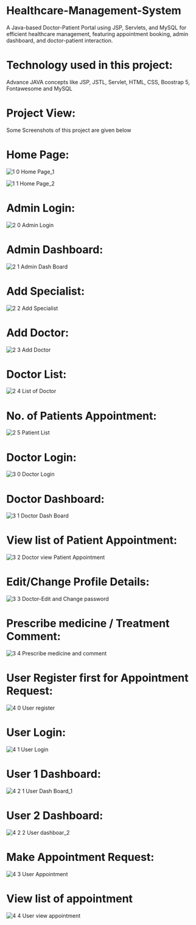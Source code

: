 # Healthcare-Management-System
A Java-based Doctor-Patient Portal using JSP, Servlets, and MySQL for efficient healthcare management, featuring appointment booking, admin dashboard, and doctor-patient interaction.

# Technology used in this project: 
Advance JAVA concepts like JSP, JSTL, Servlet, HTML, CSS, Boostrap 5, Fontawesome and MySQL

# Project View: 
Some Screenshots of this project are given below 

# Home Page:

![1 0 Home Page_1](https://user-images.githubusercontent.com/91146041/205282972-18a37392-538a-477a-8fb5-c28636b666c4.png)

![1 1 Home Page_2](https://user-images.githubusercontent.com/91146041/205282986-f5efe4b3-abf6-4059-bb98-50788f8142c7.png)

# Admin Login:
![2 0 Admin Login](https://user-images.githubusercontent.com/91146041/205282991-aa2add0e-4442-4041-8535-686f324300fa.png)

# Admin Dashboard:
![2 1 Admin Dash Board](https://user-images.githubusercontent.com/91146041/205282994-08164397-981f-49ed-b492-a5e75a0c58e4.png)

# Add Specialist:
![2 2 Add Specialist](https://user-images.githubusercontent.com/91146041/205282996-09b1a30c-4919-4336-9b3e-45953b9c9d51.png)

# Add Doctor:
![2 3 Add Doctor](https://user-images.githubusercontent.com/91146041/205283000-92b9b560-2a3a-4f01-82d2-ad313e1a7653.png)

# Doctor List:
![2 4 List of Doctor](https://user-images.githubusercontent.com/91146041/205283003-45e45a28-722d-4ffd-b762-d116335e9789.png)

# No. of Patients Appointment:
![2 5 Patient List](https://user-images.githubusercontent.com/91146041/205283006-93c834b1-1f88-4ba9-9e50-7cf54f15661b.png)

# Doctor Login:
![3 0 Doctor Login](https://user-images.githubusercontent.com/91146041/205283010-3b80f5a6-2a12-46cb-abf5-23c8131f2115.png)

# Doctor Dashboard:
![3 1 Doctor Dash Board](https://user-images.githubusercontent.com/91146041/205283016-902df9d7-eb76-41f0-9e11-7e2b46390b99.png)

# View list of Patient Appointment:
![3 2 Doctor view Patient Appointment](https://user-images.githubusercontent.com/91146041/205283019-fa94c37e-9a82-4195-8724-891d7465ed38.png)

# Edit/Change Profile Details:
![3 3 Doctor-Edit and Change password](https://user-images.githubusercontent.com/91146041/205283021-531eef60-6da8-417a-9b8d-5554608af19f.png)

# Prescribe medicine / Treatment Comment:
![3 4 Prescribe medicine and comment](https://user-images.githubusercontent.com/91146041/205283023-b1e52979-6d69-4f4a-afcf-153b93b9d7ba.png)

# User Register first for Appointment Request:
![4 0 User register](https://user-images.githubusercontent.com/91146041/205283034-196f20f7-c1fd-4ee3-9b04-5e208f89a7d8.png)

# User Login:
![4 1 User Login](https://user-images.githubusercontent.com/91146041/205283038-1c24b1ad-48e7-452f-8528-8c4609b6b9d6.png)

# User 1 Dashboard:
![4 2 1 User Dash Board_1](https://user-images.githubusercontent.com/91146041/205283041-23e6d78f-f3e9-4ef7-95e2-000f44344bdf.png)

# User 2 Dashboard:
![4 2 2 User dashboar_2](https://user-images.githubusercontent.com/91146041/205283047-6fdc5a37-7da8-4640-90ea-e2768126b58b.png)

# Make Appointment Request:
![4 3 User Appointment](https://user-images.githubusercontent.com/91146041/205283049-bceb5fdb-e686-4d2b-afe3-0a35bbafa1dd.png)

# View list of appointment
![4 4 User view appointment](https://user-images.githubusercontent.com/91146041/205283053-6b00959a-a2b1-4285-a040-67e7c1bcbe2c.png)


